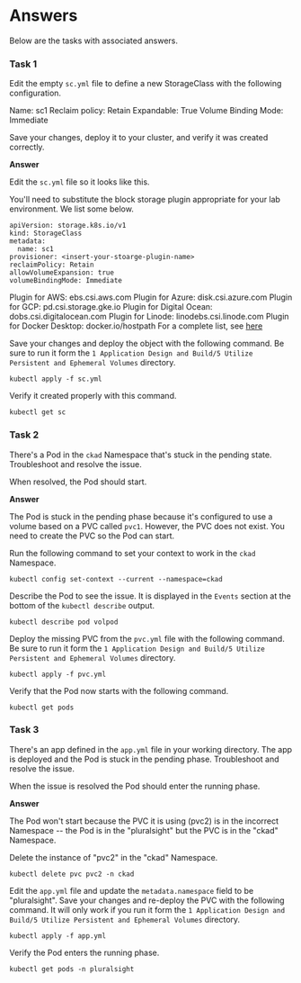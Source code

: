 # Answers

Below are the tasks with associated answers.


### Task 1

Edit the empty `sc.yml` file to define a new StorageClass with the following configuration.

Name: sc1
Reclaim policy: Retain
Expandable: True
Volume Binding Mode: Immediate

Save your changes, deploy it to your cluster, and verify it was created correctly.

**Answer**

Edit the `sc.yml` file so it looks like this.

You'll need to substitute the block storage plugin appropriate for your lab environment. We list some below.

```
apiVersion: storage.k8s.io/v1
kind: StorageClass
metadata:
  name: sc1
provisioner: <insert-your-stoarge-plugin-name>
reclaimPolicy: Retain
allowVolumeExpansion: true
volumeBindingMode: Immediate
```

Plugin for AWS: ebs.csi.aws.com
Plugin for Azure: disk.csi.azure.com
Plugin for GCP: pd.csi.storage.gke.io
Plugin for Digital Ocean: dobs.csi.digitalocean.com
Plugin for Linode: linodebs.csi.linode.com
Plugin for Docker Desktop: docker.io/hostpath 
For a complete list, see [here](https://kubernetes-csi.github.io/docs/drivers.html)

Save your changes and deploy the object with the following command. Be sure to run it form the `1 Application Design and Build/5 Utilize Persistent and Ephemeral Volumes` directory.

```
kubectl apply -f sc.yml
```

Verify it created properly with this command.

```
kubectl get sc
```

### Task 2

There's a Pod in the `ckad` Namespace that's stuck in the pending state. Troubleshoot and resolve the issue.

When resolved, the Pod should start.

**Answer**

The Pod is stuck in the pending phase because it's configured to use a volume based on a PVC called `pvc1`. However, the PVC does not exist. You need to create the PVC so the Pod can start.

Run the following command to set your context to work in the `ckad` Namespace.

```
kubectl config set-context --current --namespace=ckad
```

Describe the Pod to see the issue. It is displayed in the `Events` section at the bottom of the `kubectl describe` output.

```
kubectl describe pod volpod
```

Deploy the missing PVC from the `pvc.yml` file with the following command. Be sure to run it form the `1 Application Design and Build/5 Utilize Persistent and Ephemeral Volumes` directory.

```
kubectl apply -f pvc.yml
```

Verify that the Pod now starts with the following command.

```
kubectl get pods
```


### Task 3

There's an app defined in the `app.yml` file in your working directory. The app is deployed and the Pod is stuck in the pending phase. Troubleshoot and resolve the issue.

When the issue is resolved the Pod should enter the running phase.

**Answer**

The Pod won't start because the PVC it is using (pvc2) is in the incorrect Namespace -- the Pod is in the "pluralsight" but the PVC is in the "ckad" Namespace.

Delete the instance of "pvc2" in the "ckad" Namespace.

```
kubectl delete pvc pvc2 -n ckad
```

Edit the `app.yml` file and update the `metadata.namespace` field to be "pluralsight". Save your changes and re-deploy the PVC with the following command. It will only work if you run it form the `1 Application Design and Build/5 Utilize Persistent and Ephemeral Volumes` directory.

```
kubectl apply -f app.yml
```

Verify the Pod enters the running phase.

```
kubectl get pods -n pluralsight
```

